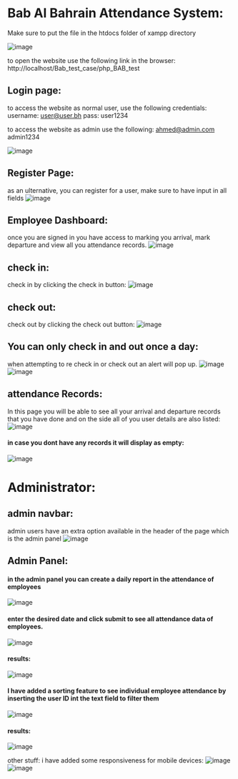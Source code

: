 # Bab Al Bahrain Attendance System:

Make sure to put the file in the htdocs folder of xampp directory

![image](https://github.com/AhmedMakhlooqDev/php_BAB_test/assets/76881779/d7562d8d-a57c-4660-8a84-2ac0c560100b)

to open the website use the following link in the browser: http://localhost/Bab_test_case/php_BAB_test  

## Login page:

 to access the website as normal user, use the following credentials:
 username: user@user.bh
 pass: user1234

 to access the website as admin use the following:
 ahmed@admin.com
admin1234

![image](https://github.com/AhmedMakhlooqDev/php_BAB_test/assets/76881779/293eb13a-f9e1-448a-9a92-05615c7990d9)

## Register Page:

as an ulternative, you can register for a user, make sure to have input in all fields
![image](https://github.com/AhmedMakhlooqDev/php_BAB_test/assets/76881779/6563bc18-2729-411a-8f53-f737f0ad5247)



## Employee Dashboard:
once you are signed in you have access to marking you arrival, mark departure and view all you attendance records.
![image](https://github.com/AhmedMakhlooqDev/php_BAB_test/assets/76881779/d575dbfc-bf70-418a-9b5b-b39efa2cf69b)

## check in:
 check in by clicking the check in button:
![image](https://github.com/AhmedMakhlooqDev/php_BAB_test/assets/76881779/ad610284-b2cc-46a5-8a79-9aa67b3fa04c)

## check out:
check out by clicking the check out button:
![image](https://github.com/AhmedMakhlooqDev/php_BAB_test/assets/76881779/f5d0b26a-1ba3-4a4b-9da6-0b95e680c085)

## You can only check in and out once a day:
when attempting to re check in or check out an alert will pop up. 
![image](https://github.com/AhmedMakhlooqDev/php_BAB_test/assets/76881779/216009f6-c837-46ee-97f5-28009f60babb)
![image](https://github.com/AhmedMakhlooqDev/php_BAB_test/assets/76881779/9e369c64-d80e-487f-826c-02147405d108)

## attendance Records:
In this page you will be able to see all your arrival and departure records that you have done and on the side all of you user details are also listed:
![image](https://github.com/AhmedMakhlooqDev/php_BAB_test/assets/76881779/eddc4523-abb6-4786-8643-8baaa1cd1df5)

#### in case you dont have any records it will display as empty:
![image](https://github.com/AhmedMakhlooqDev/php_BAB_test/assets/76881779/c0621fa4-ddc0-494d-bc1a-570541d21e0b)

# Administrator:

## admin navbar:
admin users have an extra option available in the header of the page which is the admin panel
![image](https://github.com/AhmedMakhlooqDev/php_BAB_test/assets/76881779/f383dc58-d613-4e24-bdd9-17c6b870cfbc)

## Admin Panel:
#### in the admin panel you can create a daily report in the attendance of employees
![image](https://github.com/AhmedMakhlooqDev/php_BAB_test/assets/76881779/0e161d74-3c76-48e5-9b31-00311a17f7a6)
#### enter the desired date and click submit to see all attendance data of employees.
![image](https://github.com/AhmedMakhlooqDev/php_BAB_test/assets/76881779/36a056ec-f04e-4abd-a31e-0a30de66fa18)
#### results:
![image](https://github.com/AhmedMakhlooqDev/php_BAB_test/assets/76881779/5450fef9-1518-43c4-97dd-62174a4067df)
#### I have added a sorting feature to see individual employee attendance by inserting the user ID int the text field to filter them
![image](https://github.com/AhmedMakhlooqDev/php_BAB_test/assets/76881779/35621277-959c-4049-a60b-aade77151df7)
#### results: 
![image](https://github.com/AhmedMakhlooqDev/php_BAB_test/assets/76881779/373d7163-b7cf-4ced-be8c-b789a4ce110f)


other stuff:
i have added some responsiveness for mobile devices:
![image](https://github.com/AhmedMakhlooqDev/php_BAB_test/assets/76881779/4194582c-a5e9-48f7-b548-1d286cd77d5f)
![image](https://github.com/AhmedMakhlooqDev/php_BAB_test/assets/76881779/bc6ace52-3bcf-481f-b82b-805263227459)

 

